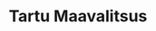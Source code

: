 ---
title: Tartu Maavalitsus
maintainer_name: No details supplied
maintainer_email: ''
description: ''
---